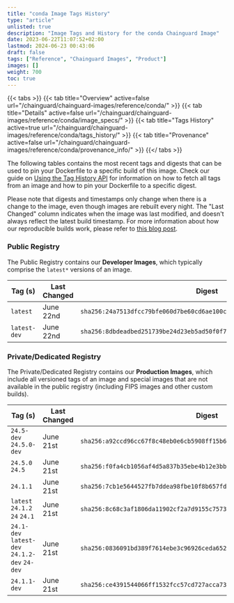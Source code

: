 ```yaml
---
title: "conda Image Tags History"
type: "article"
unlisted: true
description: "Image Tags and History for the conda Chainguard Image"
date: 2023-06-22T11:07:52+02:00
lastmod: 2024-06-23 00:43:06
draft: false
tags: ["Reference", "Chainguard Images", "Product"]
images: []
weight: 700
toc: true
---
```


{{< tabs >}}
{{< tab title="Overview" active=false url="/chainguard/chainguard-images/reference/conda/" >}}
{{< tab title="Details" active=false url="/chainguard/chainguard-images/reference/conda/image_specs/" >}}
{{< tab title="Tags History" active=true url="/chainguard/chainguard-images/reference/conda/tags_history/" >}}
{{< tab title="Provenance" active=false url="/chainguard/chainguard-images/reference/conda/provenance_info/" >}}
{{</ tabs >}}

The following tables contains the most recent tags and digests that can be used to pin your Dockerfile to a specific build of this image. Check our guide on [Using the Tag History API](/chainguard/chainguard-images/using-the-tag-history-api/) for information on how to fetch all tags from an image and how to pin your Dockerfile to a specific digest.

Please note that digests and timestamps only change when there is a change to the image, even though images are rebuilt every night. The "Last Changed" column indicates when the image was last modified, and doesn't always reflect the latest build timestamp. For more information about how our reproducible builds work, please refer to [this blog post](https://www.chainguard.dev/unchained/reproducing-chainguards-reproducible-image-builds).

### Public Registry
The Public Registry contains our **Developer Images**, which typically comprise the `latest*` versions of an image.

| Tag (s)       | Last Changed | Digest                                                                    |
|---------------|--------------|---------------------------------------------------------------------------|
|  `latest`     | June 22nd    | `sha256:24a7513dfcc79bfe060d7be60cd6ae100c1c98c2c2e29c73f4f34540f84f1c7b` |
|  `latest-dev` | June 22nd    | `sha256:8dbdeadbed251739be24d23eb5ad50f0f7dfcd7453aff1fbb5fc3946c45a1ccf` |


### Private/Dedicated Registry
The Private/Dedicated Registry contains our **Production Images**, which include all versioned tags of an image and special images that are not available in the public registry (including FIPS images and other custom builds).

| Tag (s)                                        | Last Changed | Digest                                                                    |
|------------------------------------------------|--------------|---------------------------------------------------------------------------|
|  `24.5-dev` `24.5.0-dev`                       | June 21st    | `sha256:a92ccd96cc67f8c48eb0e6cb5908ff15b68af838118b70f26f39bf5dd5e2ba3a` |
|  `24.5.0` `24.5`                               | June 21st    | `sha256:f0fa4cb1056af4d5a837b35ebe4b12e3bb9a88c2d89284484cfaedca2ba950fb` |
|  `24.1.1`                                      | June 21st    | `sha256:7cb1e5644527fb7ddea98fbe10f8b657fd58edba4db00d34fb7c6b62d6f8ee89` |
|  `latest` `24.1.2` `24` `24.1`                 | June 21st    | `sha256:8c68c3af1806da11902cf2a7d9155c757362ad879db3d22b63b27a0f1ab4fc18` |
|  `24.1-dev` `latest-dev` `24.1.2-dev` `24-dev` | June 21st    | `sha256:0836091bd389f7614ebe3c96926ceda652ebbf79a9de5bb749c4d0f5039ba4b1` |
|  `24.1.1-dev`                                  | June 21st    | `sha256:ce4391544066ff1532fcc57cd727acca738eba48f9e9092e46016b4a70cde0ff` |

